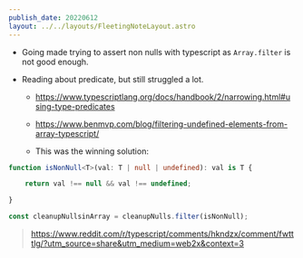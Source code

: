 ```yaml
---
publish_date: 20220612    
layout: ../../layouts/FleetingNoteLayout.astro
---
```

- Going made trying to assert non nulls with typescript as `Array.filter` is not good enough.

- Reading about predicate, but still struggled a lot.
	- https://www.typescriptlang.org/docs/handbook/2/narrowing.html#using-type-predicates
	- https://www.benmvp.com/blog/filtering-undefined-elements-from-array-typescript/ 

	- This was the winning solution:
```ts
function isNonNull<T>(val: T | null | undefined): val is T {

	return val !== null && val !== undefined;

}

const cleanupNullsinArray = cleanupNulls.filter(isNonNull);

```
>  https://www.reddit.com/r/typescript/comments/hkndzx/comment/fwtttlg/?utm_source=share&utm_medium=web2x&context=3